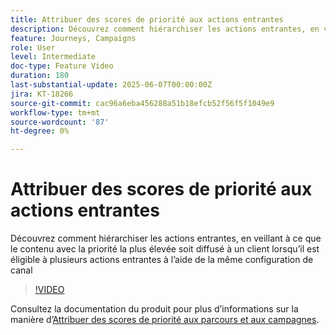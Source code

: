 ```yaml
---
title: Attribuer des scores de priorité aux actions entrantes
description: Découvrez comment hiérarchiser les actions entrantes, en veillant à ce que le contenu avec la priorité la plus élevée soit diffusé à un client lorsqu’il est éligible à plusieurs actions entrantes à l’aide de la même configuration de canal
feature: Journeys, Campaigns
role: User
level: Intermediate
doc-type: Feature Video
duration: 180
last-substantial-update: 2025-06-07T00:00:00Z
jira: KT-18266
source-git-commit: cac96a6eba456288a51b18efcb52f56f5f1049e9
workflow-type: tm+mt
source-wordcount: '87'
ht-degree: 0%

---
```



# Attribuer des scores de priorité aux actions entrantes

Découvrez comment hiérarchiser les actions entrantes, en veillant à ce que le contenu avec la priorité la plus élevée soit diffusé à un client lorsqu’il est éligible à plusieurs actions entrantes à l’aide de la même configuration de canal

>[!VIDEO](https://video.tv.adobe.com/v/3435529/?learn=on&enablevpops)

Consultez la documentation du produit pour plus d’informations sur la manière d’[Attribuer des scores de priorité aux parcours et aux campagnes](https://experienceleague.adobe.com/en/docs/journey-optimizer/using/conflict-prioritization/priority-scores).
